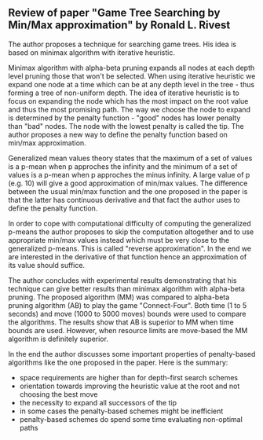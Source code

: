 
## Review of paper "Game Tree Searching by Min/Max approximation" by Ronald L. Rivest

The author proposes a technique for searching game trees. His idea is based on minimax algorithm with iterative heuristic.

Minimax algorithm with alpha-beta pruning expands all nodes at each depth level pruning those that won't be selected. When using iterative heuristic we expand one node at a time which can be at any depth level in the tree - thus forming a tree of non-uniform depth. The idea of iterative heuristic is to focus on expanding the node which has the most impact on the root value and thus the most promising path. The way we choose the node to expand is determined by the penalty function - "good" nodes has lower penalty than "bad" nodes. The node with the lowest penalty is called the tip. The author proposes a new way to define the penalty function based on min/max approximation.

Generalized mean values theory states that the maximum of a set of values is a p-mean when p approches the infinity and the minimum of a set of values is a p-mean when p approches the minus infinity. A large value of p (e.g. 10) will give a good approximation of min/max values. The difference between the usual min/max function and the one proposed in the paper is that the latter has continuous derivative and that fact the author uses to define the penalty function.

In order to cope with computational difficulty of computing the generalized p-means the author proposes to skip the computation altogether and to use appropriate min/max values instead which must be very close to the generalized p-means. This is called "reverse approximation". In the end we are interested in the derivative of that function hence an approximation of its value should suffice.

The author concludes with experimental results demonstrating that his technique can give better results than minimax algorithm with alpha-beta pruning. The proposed algorithm (MM) was compared to alpha-beta pruning algorithm (AB) to play the game "Connect-Four". Both time (1 to 5 seconds) and move (1000 to 5000 moves) bounds were used to compare the algorithms. The results show that AB is superior to MM when time bounds are used. However, when resource limits are move-based the MM algorithm is definitely superior.

In the end the author discusses some important properties of penalty-based algorithms like the one proposed in the paper. Here is the summary:
* space requirements are higher than for depth-first search schemes
* orientation towards improving the heuristic value at the root and not choosing the best move
* the necessity to expand all successors of the tip
* in some cases the penalty-based schemes might be inefficient
* penalty-based schemes do spend some time evaluating non-optimal paths


